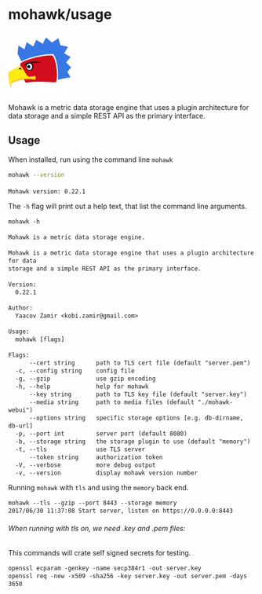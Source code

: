 

# mohawk/usage

![Mohawk](/images/logo-128.png?raw=true "Mohawk Logo")

Mohawk is a metric data storage engine that uses a plugin architecture for data storage and a simple REST API as the primary interface.

## Usage

When installed, run using the command line ``mohawk``

```bash
mohawk --version

Mohawk version: 0.22.1
```

The `-h` flag will print out a help text, that list the command line arguments.

```
mohawk -h

Mohawk is a metric data storage engine.

Mohawk is a metric data storage engine that uses a plugin architecture for data
storage and a simple REST API as the primary interface.

Version:
  0.22.1

Author:
  Yaacov Zamir <kobi.zamir@gmail.com>

Usage:
  mohawk [flags]

Flags:
      --cert string      path to TLS cert file (default "server.pem")
  -c, --config string    config file
  -g, --gzip             use gzip encoding
  -h, --help             help for mohawk
      --key string       path to TLS key file (default "server.key")
      --media string     path to media files (default "./mohawk-webui")
      --options string   specific storage options [e.g. db-dirname, db-url]
  -p, --port int         server port (default 8080)
  -b, --storage string   the storage plugin to use (default "memory")
  -t, --tls              use TLS server
      --token string     authorization token
  -V, --verbose          more debug output
  -v, --version          display mohawk version number
```

Running ``mohawk`` with ``tls`` and using the ``memory`` back end.

```
mohawk --tls --gzip --port 8443 --storage memory
2017/06/30 11:37:08 Start server, listen on https://0.0.0.0:8443
```

###### When running with tls on, we need .key and .pem files:

This commands will crate self signed secrets for testing.

```
openssl ecparam -genkey -name secp384r1 -out server.key
openssl req -new -x509 -sha256 -key server.key -out server.pem -days 3650
```
